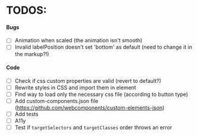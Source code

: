 # TODOS:


#### Bugs
- [ ] Animation when scaled (the animation isn't smooth)
- [ ] Invalid labelPosition doesn't set 'bottom' as default (need to change it in the markup?!)

#### Code
- [ ] Check if css custom properties are valid (revert to default?)
- [ ] Rewrite styles in CSS and import them in element
- [ ] Find way to load only the necessary css file (according to button type)
- [ ] Add custom-components.json file (https://github.com/webcomponents/custom-elements-json)
- [ ] Add tests
- [ ] A11y
- [ ] Test if `targetSelectors` and `targetClasses` order throws an error 
